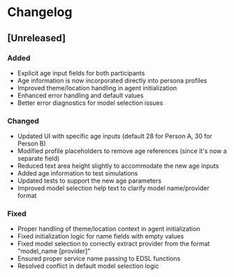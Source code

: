 # Changelog

## [Unreleased]
### Added
- Explicit age input fields for both participants
- Age information is now incorporated directly into persona profiles
- Improved theme/location handling in agent initialization
- Enhanced error handling and default values
- Better error diagnostics for model selection issues

### Changed
- Updated UI with specific age inputs (default 28 for Person A, 30 for Person B)
- Modified profile placeholders to remove age references (since it's now a separate field)
- Reduced text area height slightly to accommodate the new age inputs
- Added age information to test simulations
- Updated tests to support the new age parameters
- Improved model selection help text to clarify model name/provider format

### Fixed
- Proper handling of theme/location context in agent initialization
- Fixed initialization logic for name fields with empty values
- Fixed model selection to correctly extract provider from the format "model_name [provider]"
- Ensured proper service name passing to EDSL functions
- Resolved conflict in default model selection logic